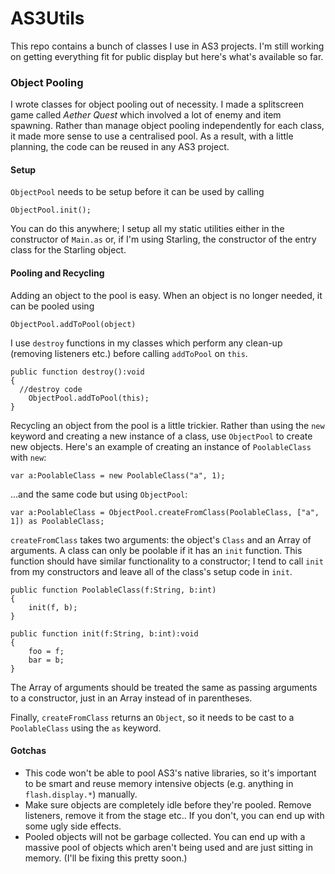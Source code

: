 AS3Utils
========

This repo contains a bunch of classes I use in AS3 projects. I'm still working on getting everything fit for public display but here's what's available so far.

### Object Pooling

I wrote classes for object pooling out of necessity. I made a splitscreen game called *Aether Quest* which involved a lot of enemy and item spawning. Rather than manage object pooling independently for each class, it made more sense to use a centralised pool. As a result, with a little planning, the code can be reused in any AS3 project.

#### Setup

`ObjectPool` needs to be setup before it can be used by calling 
```
ObjectPool.init();
```
You can do this anywhere; I setup all my static utilities either in the constructor of `Main.as` or, if I'm using Starling, the constructor of the entry class for the Starling object.

#### Pooling and Recycling

Adding an object to the pool is easy. When an object is no longer needed, it can be pooled using

```
ObjectPool.addToPool(object)
```

I use `destroy` functions in my classes which perform any clean-up (removing listeners etc.) before calling `addToPool` on `this`.

```
public function destroy():void
{
  //destroy code
	ObjectPool.addToPool(this);
}
```

Recycling an object from the pool is a little trickier. Rather than using the `new` keyword and creating a new instance of a class, use `ObjectPool` to create new objects. Here's an example of creating an instance of `PoolableClass` with `new`:

```
var a:PoolableClass = new PoolableClass("a", 1);
```
...and the same code but using `ObjectPool`:

```
var a:PoolableClass = ObjectPool.createFromClass(PoolableClass, ["a", 1]) as PoolableClass;
```

`createFromClass` takes two arguments: the object's `Class` and an Array of arguments. A class can only be poolable if it has an `init` function. This function should have similar functionality to a constructor; I tend to call `init` from my constructors and leave all of the class's setup code in `init`.

```
public function PoolableClass(f:String, b:int) 
{
	init(f, b);
}

public function init(f:String, b:int):void
{
	foo = f;
	bar = b;
}
```

The Array of arguments should be treated the same as passing arguments to a constructor, just in an Array instead of in parentheses.

Finally, `createFromClass` returns an `Object`, so it needs to be cast to a `PoolableClass` using the `as` keyword.

#### Gotchas

* This code won't be able to pool AS3's native libraries, so it's important to be smart and reuse memory intensive objects (e.g. anything in `flash.display.*`) manually.
* Make sure objects are completely idle before they're pooled. Remove listeners, remove it from the stage etc.. If you don't, you can end up with some ugly side effects.
* Pooled objects will not be garbage collected. You can end up with a massive pool of objects which aren't being used and are just sitting in memory. (I'll be fixing this pretty soon.)
